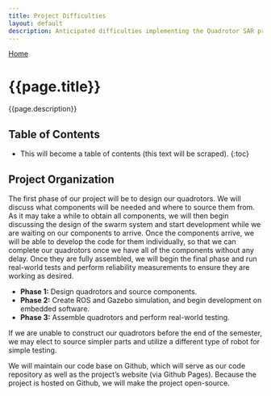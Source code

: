 ```yaml
---
title: Project Difficulties
layout: default
description: Anticipated difficulties implementing the Quadrotor SAR project.
---
```


[Home](https://ece595project.github.io/quadrotor/)

# {{page.title}}

{{page.description}}

## Table of Contents

* This will become a table of contents (this text will be scraped).
{:toc}

## Project Organization

The first phase of our project will be to design our quadrotors. We will discuss what components will be needed and where to source them from. As it may take a while to obtain all components, we will then begin discussing the design of the swarm system and start development while we are waiting on our components to arrive. Once the components arrive, we will be able to develop the code for them individually, so that we can complete our quadrotors once we have all of the components without any delay. Once they are fully assembled, we will begin the final phase and run real-world tests and perform reliability measurements to ensure they are working as desired.

- __Phase 1:__ Design quadrotors and source components.
- __Phase 2:__ Create ROS and Gazebo simulation, and begin development on embedded software.
- __Phase 3:__ Assemble quadrotors and perform real-world testing.

If we are unable to construct our quadrotors before the end of the semester, we may elect to source simpler parts and utilize a different type of robot for simple testing.

We will maintain our code base on Github, which will serve as our code repository as well as the project’s website (via Github Pages). Because the project is hosted on Github, we will make the project open-source.
